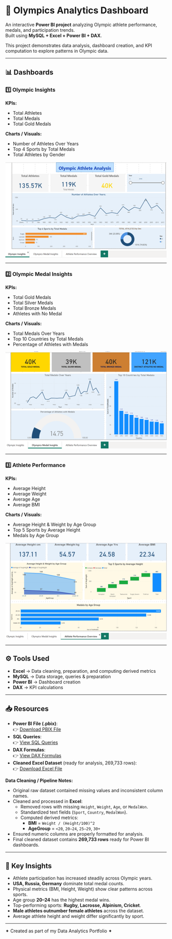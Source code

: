 # 🏅 Olympics Analytics Dashboard

An interactive **Power BI project** analyzing Olympic athlete performance, medals, and participation trends.  
Built using **MySQL + Excel + Power BI + DAX**.  

This project demonstrates data analysis, dashboard creation, and KPI computation to explore patterns in Olympic data.

---

## 📊 Dashboards

### 1️⃣ Olympic Insights
**KPIs:**  
- Total Athletes  
- Total Medals  
- Total Gold Medals  

**Charts / Visuals:**  
- Number of Athletes Over Years  
- Top 4 Sports by Total Medals  
- Total Athletes by Gender  

![Olympic Insights](Dashboard1.png)

---

### 2️⃣ Olympic Medal Insights
**KPIs:**  
- Total Gold Medals  
- Total Silver Medals  
- Total Bronze Medals  
- Athletes with No Medal  

**Charts / Visuals:**  
- Total Medals Over Years  
- Top 10 Countries by Total Medals  
- Percentage of Athletes with Medals  

![Olympic Medal Insights](Dashboard2.png)

---

### 3️⃣ Athlete Performance
**KPIs:**  
- Average Height  
- Average Weight  
- Average Age  
- Average BMI  

**Charts / Visuals:**  
- Average Height & Weight by Age Group  
- Top 5 Sports by Average Height  
- Medals by Age Group  

![Athlete Performance](Dashboard3.png)

---

## ⚙️ Tools Used
- **Excel** → Data cleaning, preparation, and computing derived metrics  
- **MySQL** → Data storage, queries & preparation  
- **Power BI** → Dashboard creation  
- **DAX** → KPI calculations  

---

## 📥 Resources
- **Power BI File (.pbix)**:  
👉 [Download PBIX File](https://drive.google.com/file/d/10_Itt3zM0l_lNMhxFpsyOamOSGoDvSu1/view?usp=sharing)  
- **SQL Queries**:  
👉 [View SQL Queries](./Olympics_Queries.sql)  
- **DAX Formulas**:  
👉 [View DAX Formulas](./Olympics_DAX.txt)  
- **Cleaned Excel Dataset** (ready for analysis, 269,733 rows):  
👉 [Download Excel File](https://drive.google.com/file/d/1Nm-0A_--Jk49GOzEOWzYonIXonbsVeEN/view?usp=sharing)  

**Data Cleaning / Pipeline Notes:**  
- Original raw dataset contained missing values and inconsistent column names.  
- Cleaned and processed in **Excel**:  
  - Removed rows with missing `Height`, `Weight`, `Age`, or `MedalWon`.  
  - Standardized text fields (`Sport`, `Country`, `MedalWon`).  
  - Computed derived metrics:  
    - **BMI** = `Weight / (Height/100)^2`  
    - **AgeGroup** = `<20`, `20–24`, `25–29`, `30+`  
- Ensured numeric columns are properly formatted for analysis.  
- Final cleaned dataset contains **269,733 rows** ready for Power BI dashboards.  

---

## 🚀 Key Insights
- Athlete participation has increased steadily across Olympic years.  
- **USA, Russia, Germany** dominate total medal counts.  
- Physical metrics (BMI, Height, Weight) show clear patterns across sports.  
- Age group **20–24** has the highest medal wins.  
- Top-performing sports: **Rugby, Lacrosse, Alpinism, Cricket**.  
- **Male athletes outnumber female athletes** across the dataset.  
- Average athlete height and weight differ significantly by sport.  

---
 
✦ Created as part of my Data Analytics Portfolio ✦


